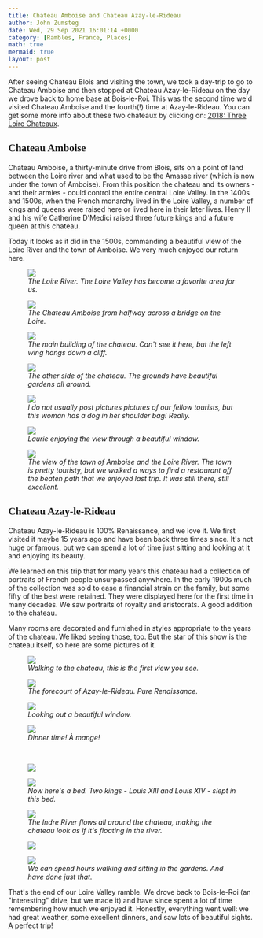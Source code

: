 ```yaml
---
title: Chateau Amboise and Chateau Azay-le-Rideau
author: John Zumsteg
date: Wed, 29 Sep 2021 16:01:14 +0000
category: [Rambles, France, Places]
math: true
mermaid: true
layout: post
---
```

After seeing Chateau Blois and visiting the town, we took a day-trip to go to Chateau Amboise and then stopped at Chateau Azay-le-Rideau on the day we drove back to home base at Bois-le-Roi. This was the second time we'd visited Chateau Amboise and the fourth(!) time at Azay-le-Rideau. You can get some more info about these two chateaux by clicking on: <a href="http://zumsteg.us/?p=4833">2018: Three Loire Chateaux</a>.
<h2 style="font-family: verdana;">Chateau Amboise</h2>
Chateau Amboise, a thirty-minute drive from Blois, sits on a point of land between the Loire river and what used to be the Amasse river (which is now under the town of Amboise). From this position the chateau and its owners - and their armies - could control the entire central Loire Valley. In the 1400s and 1500s, when the French monarchy lived in the Loire Valley, a number of kings and queens were raised here or lived here in their later lives. Henry II and his wife Catherine D'Medici raised three future kings and a future queen at this chateau.

Today it looks as it did in the 1500s, commanding a beautiful view of the Loire River and the town of Amboise. We very much enjoyed our return here.

<figure class = "landscape">
	<img src="{{site.url}}/assets/images/2021/09/DSC01585.jpg"/>
	<figcaption><em>The Loire River. The Loire Valley has become a favorite area for us.</em></figcaption>
</figure>



<figure class = "landscape">
	<img src="{{site.url}}/assets/images/2021/09/DSC01584.jpg"/>
	<figcaption><em>The Chateau Amboise from halfway across a bridge on the Loire.</em></figcaption>
</figure>



<figure class = "landscape">
	<img src="{{site.url}}/assets/images/2021/09/DSC01537.jpg"/>
	<figcaption><em>The main building of the chateau. Can't see it here, but the left wing hangs down a cliff.</em></figcaption>
</figure>



<figure class = "landscape">
	<img src="{{site.url}}/assets/images/2021/09/DSC01562.jpg"/>
	<figcaption><em>The other side of the chateau. The grounds have beautiful gardens all around.</em></figcaption>
</figure>



<figure class = "portrait">
	<img src="{{site.url}}/assets/images/2021/09/DSC01555.jpg"/>
	<figcaption><em>I do not usually post pictures pictures of our fellow tourists, but this woman has a dog in her shoulder bag! Really.</em></figcaption>
</figure>



<figure class = "portrait">
	<img src="{{site.url}}/assets/images/2021/09/DSC01552.jpg"/>
	<figcaption><em>Laurie enjoying the view through a beautiful window.</em></figcaption>
</figure>



<figure class = "landscape">
	<img src="{{site.url}}/assets/images/2021/09/DSC01538.jpg"/>
	<figcaption><em>The view of the town of Amboise and the Loire River. The town is pretty touristy, but we walked a ways to find a restaurant off the beaten path that we enjoyed last trip. It was still there, still excellent.</em></figcaption>
</figure>


<h2 style="font-family: verdana;">Chateau Azay-le-Rideau</h2>
Chateau Azay-le-Rideau is 100% Renaissance, and we love it. We first visited it maybe 15 years ago and have been back three times since. It's not huge or famous, but we can spend a lot of time just sitting and looking at it and enjoying its beauty.

We learned on this trip that for many years this chateau had a collection of portraits of French people unsurpassed anywhere. In the early 1900s much of the collection was sold to ease a financial strain on the family, but some fifty of the best were retained. They were displayed here for the first time in many decades. We saw portraits of royalty and aristocrats. A good addition to the chateau.&nbsp;

Many rooms are decorated and furnished in styles appropriate to the years of the chateau. We liked seeing those, too. But the star of this show is the chateau itself, so here are some pictures of it.

<figure class = "landscape">
	<img src="{{site.url}}/assets/images/2021/09/DSC01587.jpg"/>
	<figcaption><em>Walking to the chateau, this is the first view you see.</em></figcaption>
</figure>



<figure class = "landscape">
	<img src="{{site.url}}/assets/images/2021/09/DSC01617.jpg"/>
	<figcaption><em>The forecourt of Azay-le-Rideau. Pure Renaissance.</em></figcaption>
</figure>



<figure class = "portrait">
	<img src="{{site.url}}/assets/images/2021/09/DSC01605.jpg"/>
	<figcaption><em>Looking out a beautiful window.</em></figcaption>
</figure>



<figure class = "landscape">
	<img src="{{site.url}}/assets/images/2021/09/DSC01607.jpg"/>
	<figcaption><em>Dinner time! À&nbsp;mange!</em></figcaption>
</figure>



&nbsp;

<figure class = "portrait">
	<img src="{{site.url}}/assets/images/2021/09/DSC01609.jpg"/>
	<figcaption></figcaption>
</figure>



<figure class = "portrait">
	<img src="{{site.url}}/assets/images/2021/09/DSC01599.jpg"/>
	<figcaption><em>Now here's a bed. Two kings - Louis XIII and Louis XIV - slept in this bed.</em></figcaption>
</figure>



<figure class = "landscape">
	<img src="{{site.url}}/assets/images/2021/09/DSC01622.jpg"/>
	<figcaption><em>The Indre River flows all around the chateau, making the chateau look as if it's floating in the river.</em></figcaption>
</figure>



<figure class = "landscape">
	<img src="{{site.url}}/assets/images/2021/09/DSC01618.jpg"/>
	<figcaption></figcaption>
</figure>



<figure class = "landscape">
	<img src="{{site.url}}/assets/images/2021/09/DSC01631.jpg"/>
	<figcaption><em>We can spend hours walking and sitting in the gardens. And have done just that.</em></figcaption>
</figure>



That's the end of our Loire Valley ramble. We drove back to Bois-le-Roi (an "interesting" drive, but we made it) and have since spent a lot of time remembering how much we enjoyed it. Honestly, everything went well: we had great weather, some excellent dinners, and saw lots of beautiful sights. A perfect trip!
